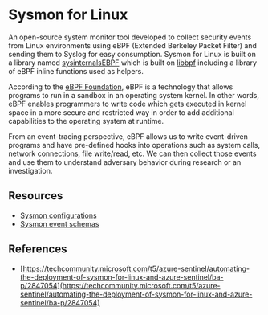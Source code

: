 # Sysmon for Linux

An open-source system monitor tool developed to collect security events from Linux environments using eBPF (Extended Berkeley Packet Filter) and sending them to Syslog for easy consumption. Sysmon for Linux is built on a library named [sysinternalsEBPF](https://github.com/Sysinternals/SysinternalsEBPF) which is built on [libbpf](https://github.com/libbpf/libbpf) including a library of eBPF inline functions used as helpers.

According to the [eBPF Foundation](https://ebpf.io/), eBPF is a technology that allows programs to run in a sandbox in an operating system kernel. In other words, eBPF enables programmers to write code which gets executed in kernel space in a more secure and restricted way in order to add additional capabilities to the operating system at runtime. 

From an event-tracing perspective, eBPF allows us to write event-driven programs and have pre-defined hooks into operations such as system calls, network connections, file write/read, etc. We can then collect those events and use them to understand adversary behavior during research or an investigation.

## Resources

* [Sysmon configurations](configs)
* [Sysmon event schemas](schemas)

## References
* [https://techcommunity.microsoft.com/t5/azure-sentinel/automating-the-deployment-of-sysmon-for-linux-and-azure-sentinel/ba-p/2847054](https://techcommunity.microsoft.com/t5/azure-sentinel/automating-the-deployment-of-sysmon-for-linux-and-azure-sentinel/ba-p/2847054)